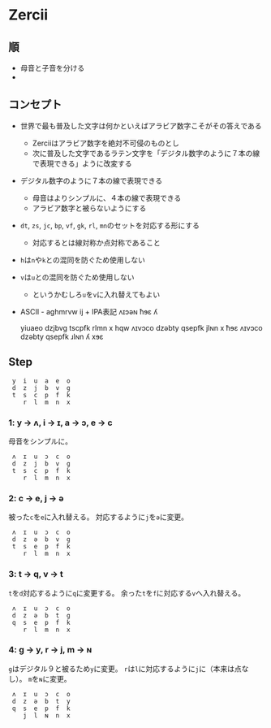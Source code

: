 # Zercii
## 順
* 母音と子音を分ける
* 

## コンセプト
* 世界で最も普及した文字は何かといえばアラビア数字こそがその答えである
    * Zerciiはアラビア数字を絶対不可侵のものとし
    * 次に普及した文字であるラテン文字を「デジタル数字のように７本の線で表現できる」ように改変する
* デジタル数字のように７本の線で表現できる
    * 母音はよりシンプルに、４本の線で表現できる
    * アラビア数字と被らないようにする
* `dt`, `zs`, `jc`, `bp`, `vf`, `gk`, `rl`, `mn`のセットを対応する形にする
    * 対応するとは線対称か点対称であること
* `h`は`n`や`k`との混同を防ぐため使用しない
* `v`は`u`との混同を防ぐため使用しない
    * というかむしろ`u`を`v`に入れ替えてもよい
* ASCII - aghmrvw ij + IPA表記 ʌɪɔǝɴ ħɘɛ ʎ

    yiuaeo dzjbvg tscpfk rlmn x hqw
    ʌɪvɔco dzəbty qsepfk jlɴn x ħɘɛ
    ʌɪvɔco dzəbty qsepfk ɹlɴn ʎ xɘɛ
## Step
     y  i  u  a  e  o
     d  z  j  b  v  g
     t  s  c  p  f  k
        r  l  m  n  x

### 1: y → ʌ,  i → ɪ,  a → ɔ,  e → c
母音をシンプルに。

     ʌ  ɪ  u  ɔ  c  o
     d  z  j  b  v  g
     t  s  c  p  f  k
        r  l  m  n  x
### 2: c → e,  j → ə
被った`c`を`e`に入れ替える。
対応するように`j`を`ə`に変更。

     ʌ  ɪ  u  ɔ  c  o
     d  z  ə  b  v  g
     t  s  e  p  f  k
        r  l  m  n  x
### 3: t → q,  v → t
`t`を`d`対応するように`q`に変更する。
余った`t`を`f`に対応する`v`へ入れ替える。

     ʌ  ɪ  u  ɔ  c  o
     d  z  ə  b  t  g
     q  s  e  p  f  k
        r  l  m  n  x
### 4: g → y,  r → j,  m → ɴ
`g`はデジタル９と被るため`y`に変更。
`r`は`l`に対応するように`j`に（本来は点なし）。
`m`を`ɴ`に変更。

     ʌ  ɪ  u  ɔ  c  o
     d  z  ə  b  t  y
     q  s  e  p  f  k
        j  l  ɴ  n  x
